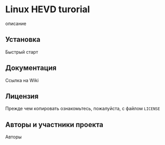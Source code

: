 # Linux HEVD  turorial

описание 


## Установка

Быстрый старт 

## Документация

Ссылка на Wiki 

## Лицензия 

Прежде чем копировать ознакомьтесь, пожалуйста, с файлом `LICENSE`

## Авторы и участники проекта

Авторы 
